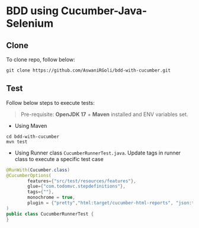 # BDD using Cucumber-Java-Selenium
## Clone
To clone repo, follow below:
``` 
git clone https://github.com/AswaniRGoli/bdd-with-cucumber.git
```
## Test
Follow below steps to execute tests:

> Pre-requisite: **OpenJDK 17** + **Maven** installed and ENV variables set.

- Using Maven
```
cd bdd-with-cucumber
mvn test
```
- Using Runner class `CucumberRunnerTest.java`. Update tags in runner class to execute a specific test case
```Java
@RunWith(Cucumber.class)
@CucumberOptions(
        features={"src/test/resources/features"},
        glue={"com.todomvc.stepdefinitions"},
        tags={""},
        monochrome = true,
        plugin = {"pretty","html:target/cucumber-html-reports", "json:target/cucumber-html-reports/cucumber.json"}
)
public class CucumberRunnerTest {
}
```


